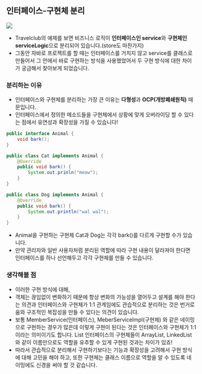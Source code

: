 ## 인터페이스-구현체 분리

![](https://img1.daumcdn.net/thumb/R1280x0/?scode=mtistory2&fname=https%3A%2F%2Fblog.kakaocdn.net%2Fdn%2FFAFOI%2FbtsDWrTWbzZ%2FojHp5Ky6zG7zInXRmShCk0%2Fimg.png)

- Travelclub의 예제를 보면 비즈니스 로직이 **인터페이스인 service**와 **구현체인 serviceLogic**으로 분리되어 있습니다.(store도 마찬가지)
- 그동안 자바로 프로젝트를 할 때는 인터페이스를 거치지 않고 service를 클래스로 만들어서 그 안에서 바로 구현하는 방식을 사용했었어서 두 구현 방식에 대한 차이가 궁금해서 찾아보게 되었습니다.

### 분리하는 이유

- 인터페이스와 구현체를 분리하는 가장 큰 이유는 **다형성**과 **OCP(개방폐쇄원칙)** 때문입니다.
- 인터페이스에서 정의한 메소드들을 구현체에서 상황에 맞게 오버라이딩 할 수 있다는 점에서 유연성과 확장성을 가질 수 있습니다!

```java
public interface Animal {
	void bark();
}

public class Cat implements Animal {
	@Override
	public void bark() {
		System.out.prinln("meow");
	}
}

public class Dog implements Animal {
	@Override
	public void bark() {
		System.out.println("wal wal");
	}
}
```

- Animal을 구현하는 구현체 Cat과 Dog는 각각 bark()를 다르게 구현할 수가 있습니다.
- 만약 관리자와 일반 사용자처럼 분리된 역할에 따라 구현 내용이 달라져야 한다면 인터페이스를 하나 선언해두고 각각 구현체를 만들 수 있습니다.

### 생각해볼 점

- 이러한 구현 방식에 대해, 
- 객체는 끊임없이 변화하기 때문에 항상 변화의 가능성을 열어두고 설계를 해야 한다는 의견과 인터페이스와 구현체가 1:1 관계임에도 관습적으로 분리하는 것은 번거로움와 구조적인 복잡성을 만들 수 있다는 의견이 있습니다.
- 보통 MemberService(인터페이스), MeberServiceImpl(구현체) 와 같은 네이밍으로 구현하는 경우가 많은데 이렇게 구현이 된다는 것은 인터페이스와 구현체가 1:1이라는 의미이기도 합니다. List 인터페이스의 구현체들이 ArrayList, LinkedList와 같이 이름만으로도 역할을 유추할 수 있게 구현된 것과는 차이가 있죠!
- 따라서 관습적으로 분리해서 구현하기보다는 기능과 확장성을 고려해서 구현 방식에 대해 고민을 해야 하고, 또한 구현체는 클래스 이름으로 역할을 알 수 있도록 네이밍에도 신경을 써야 할 것 같습니다.